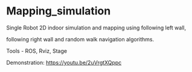 # Mapping_simulation

Single Robot 2D indoor simulation and mapping using following left wall,  

following right wall and random walk navigation algorithms.

Tools - ROS, Rviz, Stage

Demonstration:
https://youtu.be/2uVrgtXQppc
